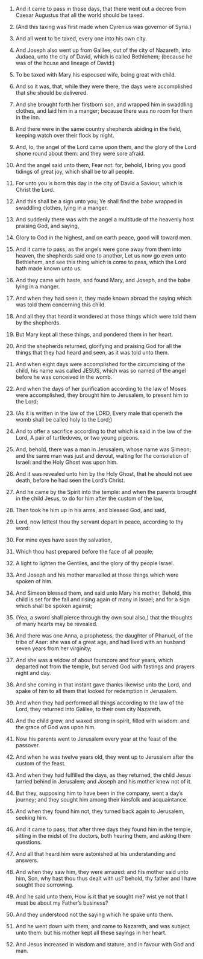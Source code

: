 1. And it came to pass in those days, that there went out a decree
from Caesar Augustus that all the world should be taxed.

2. (And this taxing was first made when Cyrenius was governor of
Syria.)

3. And all went to be taxed, every one into his own city.

4. And Joseph also went up from Galilee, out of the city of Nazareth,
into Judaea, unto the city of David, which is called Bethlehem;
(because he was of the house and lineage of David:)

5. To be taxed
with Mary his espoused wife, being great with child.

6. And so it was, that, while they were there, the days were
accomplished that she should be delivered.

7. And she brought forth her firstborn son, and wrapped him in
swaddling clothes, and laid him in a manger; because there was no room
for them in the inn.

8. And there were in the same country shepherds abiding in the field,
keeping watch over their flock by night.

9. And, lo, the angel of the Lord came upon them, and the glory of
the Lord shone round about them: and they were sore afraid.

10. And the angel said unto them, Fear not: for, behold, I bring you
good tidings of great joy, which shall be to all people.

11. For unto you is born this day in the city of David a Saviour,
which is Christ the Lord.

12. And this shall be a sign unto you; Ye shall find the babe wrapped
in swaddling clothes, lying in a manger.

13. And suddenly there was with the angel a multitude of the heavenly
host praising God, and saying,

14. Glory to God in the highest, and
on earth peace, good will toward men.

15. And it came to pass, as the angels were gone away from them into
heaven, the shepherds said one to another, Let us now go even unto
Bethlehem, and see this thing which is come to pass, which the Lord
hath made known unto us.

16. And they came with haste, and found Mary, and Joseph, and the
babe lying in a manger.

17. And when they had seen it, they made known abroad the saying
which was told them concerning this child.

18. And all they that heard it wondered at those things which were
told them by the shepherds.

19. But Mary kept all these things, and pondered them in her heart.

20. And the shepherds returned, glorifying and praising God for all
the things that they had heard and seen, as it was told unto them.

21. And when eight days were accomplished for the circumcising of the
child, his name was called JESUS, which was so named of the angel
before he was conceived in the womb.

22. And when the days of her purification according to the law of
Moses were accomplished, they brought him to Jerusalem, to present him
to the Lord;

23. (As it is written in the law of the LORD, Every male
that openeth the womb shall be called holy to the Lord;)

24. And to
offer a sacrifice according to that which is said in the law of the
Lord, A pair of turtledoves, or two young pigeons.

25. And, behold, there was a man in Jerusalem, whose name was Simeon;
and the same man was just and devout, waiting for the consolation of
Israel: and the Holy Ghost was upon him.

26. And it was revealed unto him by the Holy Ghost, that he should
not see death, before he had seen the Lord’s Christ.

27. And he came by the Spirit into the temple: and when the parents
brought in the child Jesus, to do for him after the custom of the law,

28. Then took he him up in his arms, and blessed God, and said,

29. Lord, now lettest thou thy servant depart in peace, according to thy
word:

30. For mine eyes have seen thy salvation,

31. Which thou hast
prepared before the face of all people;

32. A light to lighten the
Gentiles, and the glory of thy people Israel.

33. And Joseph and his mother marvelled at those things which were
spoken of him.

34. And Simeon blessed them, and said unto Mary his mother, Behold,
this child is set for the fall and rising again of many in Israel; and
for a sign which shall be spoken against;

35. (Yea, a sword shall
pierce through thy own soul also,) that the thoughts of many hearts
may be revealed.

36. And there was one Anna, a prophetess, the daughter of Phanuel, of
the tribe of Aser: she was of a great age, and had lived with an
husband seven years from her virginity;

37. And she was a widow of
about fourscore and four years, which departed not from the temple,
but served God with fastings and prayers night and day.

38. And she coming in that instant gave thanks likewise unto the
Lord, and spake of him to all them that looked for redemption in
Jerusalem.

39. And when they had performed all things according to the law of
the Lord, they returned into Galilee, to their own city Nazareth.

40. And the child grew, and waxed strong in spirit, filled with
wisdom: and the grace of God was upon him.

41. Now his parents went to Jerusalem every year at the feast of the
passover.

42. And when he was twelve years old, they went up to Jerusalem after
the custom of the feast.

43. And when they had fulfilled the days, as they returned, the child
Jesus tarried behind in Jerusalem; and Joseph and his mother knew not
of it.

44. But they, supposing him to have been in the company, went a day’s
journey; and they sought him among their kinsfolk and acquaintance.

45. And when they found him not, they turned back again to Jerusalem,
seeking him.

46. And it came to pass, that after three days they found him in the
temple, sitting in the midst of the doctors, both hearing them, and
asking them questions.

47. And all that heard him were astonished at his understanding and
answers.

48. And when they saw him, they were amazed: and his mother said unto
him, Son, why hast thou thus dealt with us? behold, thy father and I
have sought thee sorrowing.

49. And he said unto them, How is it that ye sought me? wist ye not
that I must be about my Father’s business?

50. And they understood
not the saying which he spake unto them.

51. And he went down with them, and came to Nazareth, and was subject
unto them: but his mother kept all these sayings in her heart.

52. And Jesus increased in wisdom and stature, and in favour with God
and man.